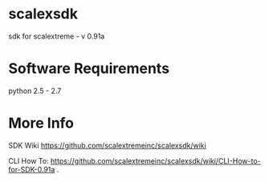 scalexsdk
=========

sdk for scalextreme - v 0.91a

Software Requirements
============
python 2.5 - 2.7

More Info
=========
SDK Wiki https://github.com/scalextremeinc/scalexsdk/wiki

CLI How To: https://github.com/scalextremeinc/scalexsdk/wiki/CLI-How-to-for-SDK-0.91a
.
